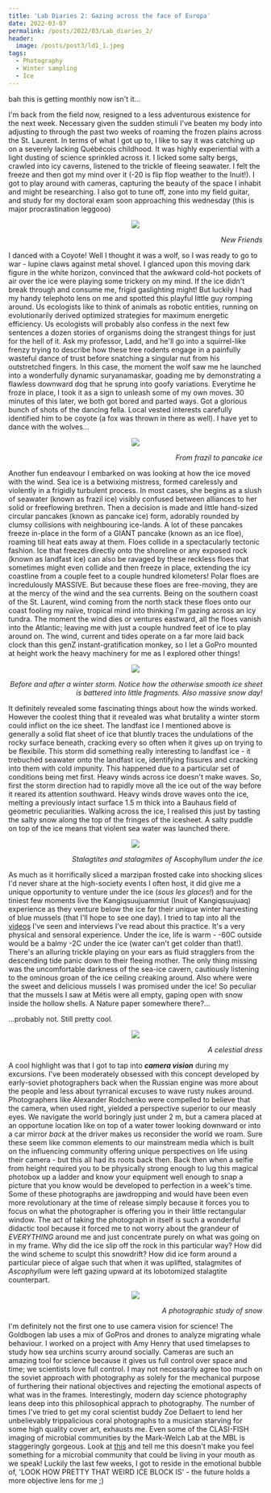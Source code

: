 ```yaml
---
title: 'Lab Diaries 2: Gazing across the face of Europa'
date: 2022-03-07
permalink: /posts/2022/03/Lab_diaries_2/
header: 
  image: /posts/post3/ld1_1.jpeg
tags:
  - Photography
  - Winter sampling
  - Ice
---
```


bah this is getting monthly now isn't it... 

I'm back from the field now, resigned to a less adventurous existence for the next week. Necessary given the sudden stimuli I've beaten my body into adjusting to through the past two weeks of roaming the frozen plains across the St. Laurent. In terms of what I got up to, I like to say it was catching up on a severely lacking Québécois childhood. It was highly experiential with a light dusting of science sprinkled across it. I licked some salty bergs, crawled into icy caverns, listened to the trickle of fleeing seawater. I felt the freeze and then got my mind over it (-20 is flip flop weather to the Inuit!). I got to play around with cameras, capturing the beauty of the space I inhabit and might be researching. I also got to tune off, zone into my field guitar, and study for my doctoral exam soon approaching this wednesday (this is major procrastination leggooo)

<p align="center" width="100%">
<img src="../images/posts/post3/ld2_2.png">
<figcaption align="right"><i>New Friends</i></figcaption>
</p>

I danced with a Coyote! Well I thought it was a wolf, so I was ready to go to war - lupine claws against metal shovel. I glanced upon this moving dark figure in the white horizon, convinced that the awkward cold-hot pockets of air over the ice were playing some trickery on my mind. If the ice didn't break through and consume me, frigid gaslighting might! But luckily I had my handy telephoto lens on me and spotted this playful little guy romping around. Us ecologists like to think of animals as robotic entities, running on evolutionarily derived optimized strategies for maximum energetic efficiency. Us ecologists will probably also confess in the next few sentences a dozen stories of organisms doing the strangest things for just for the hell of it. Ask my professor, Ladd, and he'll go into a squirrel-like frenzy trying to describe how these tree rodents engage in a painfully wasteful dance of trust before snatching a singular nut from his outstretched fingers. In this case, the moment the wolf saw me he launched into a wonderfully dynamic suryanamaskar, goading me by demonstrating a flawless downward dog that he sprung into goofy variations. Everytime he froze in place, I took it as a sign to unleash some of my own moves. 30 minutes of this later, we both got bored and parted ways. Got a glorious bunch of shots of the dancing fella. Local vested interests carefully identified him to be coyote (a fox was thrown in there as well). I have yet to dance with the wolves...

<p align="center" width="100%">
<img src="../images/posts/post3/ld2_3.jpeg">
<figcaption align="right"><i>From frazil to pancake ice</i></figcaption>
</p>

Another fun endeavour I embarked on was looking at how the ice moved with the wind. Sea ice is a betwixing mistress, formed carelessly and violently in a frigidly turbulent process. In most cases, she begins as a slush of seawater (known as frazil ice) visibly confused between alliances to her solid or freeflowing brethren. Then a decision is made and little hand-sized circular pancakes (known as pancake ice) form, adorably rounded by clumsy collisions with neighbouring ice-lands. A lot of these pancakes freeze in-place in the form of a GIANT pancake (known as an ice floe), roaming till heat eats away at them. Floes collide in a spectacularly tectonic fashion. Ice that freezes directly onto the shoreline or any exposed rock (known as landfast ice) can also be ravaged by these reckless floes that sometimes might even collide and then freeze in place, extending the icy coastline from a couple feet to a couple hundred kilometers! Polar floes are incredulously MASSIVE. But because these floes are free-moving, they are at the mercy of the wind and the sea currents. Being on the southern coast of the St. Laurent, wind coming from the north stack these floes onto our coast fooling my naïve, tropical mind into thinking I'm gazing across an icy tundra. The moment the wind dies or ventures eastward, all the floes vanish into the Atlantic; leaving me with just a couple hundred feet of ice to play around on. The wind, current and tides operate on a far more laid back clock than this genZ instant-gratification monkey, so I let a GoPro mounted at height work the heavy machinery for me as I explored other things!

<p align="center" width="100%">
<img src="../images/posts/post3/ld2_4.png">
<figcaption align="right"><i>Before and after a winter storm. Notice how the otherwise smooth ice sheet is battered into little fragments. Also massive snow day!</i></figcaption>
</p>

It definitely revealed some fascinating things about how the winds worked. However the coolest thing that it revealed was what brutality a winter storm could inflict on the ice sheet. The landfast ice I mentioned above is generally a solid flat sheet of ice that bluntly traces the undulations of the rocky surface beneath, cracking every so often when it gives up on trying to be flexibile. This storm did something really interesting to landfast ice - it trebuchéd seawater onto the landfast ice, identifying fissures and cracking into them with cold impunity. This happened due to a particular set of conditions being met first. Heavy winds across ice doesn't make waves. So, first the storm direction had to rapidly move all the ice out of the way before it reared its attention southward. Heavy winds drove waves onto the ice, melting a previously intact surface 1.5 m thick into a Bauhaus field of geometric peculiarities. Walking across the ice, I realised this just by tasting the salty snow along the top of the fringes of the icesheet. A salty puddle on top of the ice means that violent sea water was launched there. 

<p align="center" width="100%">
<img src="../images/posts/post3/ld2_5.jpeg">
<figcaption align="right"><i>Stalagtites and stalagmites of </i>Ascophyllum<i> under the ice</i></figcaption>
</p>


As much as it horrifically sliced a marzipan frosted cake into shocking slices I'd never share at the high-society events I often host, it did give me a unique opportunity to venture under the ice (<i>sous les glaces!</i>) and for the tiniest few moments live the Kangiqsuujuammiut (Inuit of Kangiqsuujuaq) experience as they venture below the ice for their unique winter harvesting of blue mussels (that I'll hope to see one day). I tried to tap into all the <a href='https://youtu.be/Uz-yj9gDo6U'>videos</a> I've seen and interviews I've read about this practice. It's a very physical and sensoral experience. Under the ice, life is warm - -60C outside would be a balmy -2C under the ice (water can't get colder than that!). There's an alluring trickle playing on your ears as fluid stragglers from the descending tide panic down to their fleeing mother. The only thing missing was the uncomfortable darkness of the sea-ice cavern, cautiously listening to the ominous groan of the ice ceiling creaking around. Also where were the sweet and delicious mussels I was promised under the ice! So peculiar that the mussels I saw at Métis were all empty, gaping open with snow inside the hollow shells. A Nature paper somewhere there?... 

...probably not. Still pretty cool. 


<p align="center" width="100%">
<img src="../images/posts/post3/ld2_6.jpeg">
<figcaption align="right"><i>A celestial dress</i></figcaption>
</p>

A cool highlight was that I got to tap into <b><i>camera vision</b></i> during my excursions. I've been moderately obsessed with this concept developed by early-soviet photographers back when the Russian engine was more about the people and less about tyrranical excuses to wave rusty nukes around. Photographers like Alexander Rodchenko were compelled to believe that the camera, when used right, yielded a perspective superior to our measly eyes. We navigate the world boringly just under 2 m, but a camera placed at an opportune location like on top of a water tower looking downward or into a car mirror <i>back</i> at the driver makes us reconsider the world we roam. Sure these seem like common elements to our mainstream media which is built on the influencing community offering unique perspectives on life using their camera - but this all had its roots back then. Back then when a selfie from height required you to be physically strong enough to lug this magical photobox up a ladder and know your equipment well enough to snap a picture that you know would be developed to perfection in a week's time. Some of these photographs are jawdropping and would have been even more revolutionary at the time of release simply because it forces you to focus on what the photographer is offering you in their little rectangular window. The act of taking the photograph in itself is such a wonderful didactic tool because it forced me to not worry about the grandeur of <i>EVERYTHING</i> around me and just concentrate purely on what was going on in my frame. Why did the ice slip off the rock in this particular way? How did the wind scheme to sculpt this snowdrift? How did ice form around a particular piece of algae such that when it was uplifted, stalagmites of <i>Ascophyllum</i> were left gazing upward at its lobotomized stalagtite counterpart. 

<p align="center" width="100%">
<img src="../images/posts/post3/ld2_7.png">
<figcaption align="right"><i>A photographic study of snow</i></figcaption>
</p>

I'm definitely not the first one to use camera vision for science! The Goldbogen lab uses a mix of GoPros and drones to analyze migrating whale behaviour. I worked on a project with Amy Henry that used timelapses to study how sea urchins scurry around socially. Cameras are such an amazing tool for science because it gives us full control over space and time; we scientists love full control. I may not necessarily agree too much on the soviet approach with photography as solely for the mechanical purpose of furthering their national objectives and rejecting the emotional aspects of what was in the frames. Interestingly, modern day science photography leans deep into this philosophical apprach to photography. The number of times I've tried to get my coral scientist buddy Zoe Dellaert to lend her unbelievably trippalicious coral photographs to a musician starving for some high quality cover art, exhausts me. Even some of the CLASI-FISH imaging of microbial communities by the Mark-Welch Lab at the MBL is staggeringly gorgeous. Look at <a href='https://www.pnas.org/doi/10.1073/pnas.1522149113#fig03'>this</a> and tell me this doesn't make you feel something for a microbial community that could be living in your mouth as we speak! Luckily the last few weeks, I got to reside in the emotional bubble of, 'LOOK HOW PRETTY THAT WEIRD ICE BLOCK IS' - the future holds a more objective lens for me ;)